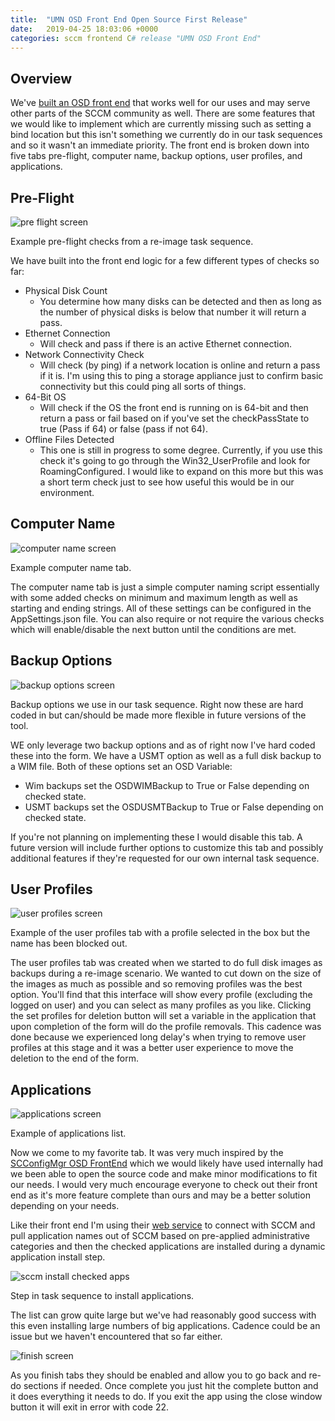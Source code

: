 ```yaml
---
title:  "UMN OSD Front End Open Source First Release"
date:   2019-04-25 18:03:06 +0000
categories: sccm frontend C# release "UMN OSD Front End"
---
```

## Overview

We've [built an OSD front end](https://github.com/umn-microsoft-automation/UMN-OSDFrontEnd/releases/tag/v1.0.0.0) that works well for our uses and may serve other parts of the SCCM community as well. There are some features that we would like to implement which are currently missing such as setting a bind location but this isn't something we currently do in our task sequences and so it wasn't an immediate priority. The front end is broken down into five tabs pre-flight, computer name, backup options, user profiles, and applications.

## Pre-Flight

![pre flight screen](/assets/images/2019-04-25-UMN-OSD-Front-End-Open-Source-First-Release/pre_flight_screen.png)

Example pre-flight checks from a re-image task sequence.

We have built into the front end logic for a few different types of checks so far:

- Physical Disk Count
    - You determine how many disks can be detected and then as long as the number of physical disks is below that number it will return a pass.
- Ethernet Connection
    - Will check and pass if there is an active Ethernet connection.
- Network Connectivity Check
    - Will check (by ping) if a network location is online and return a pass if it is. I'm using this to ping a storage appliance just to confirm basic connectivity but this could ping all sorts of things.
- 64-Bit OS
    - Will check if the OS the front end is running on is 64-bit and then return a pass or fail based on if you've set the checkPassState to true (Pass if 64) or false (pass if not 64).
- Offline Files Detected
    - This one is still in progress to some degree. Currently, if you use this check it's going to go through the Win32\_UserProfile and look for RoamingConfigured. I would like to expand on this more but this was a short term check just to see how useful this would be in our environment.

## Computer Name

![computer name screen](/assets/images/2019-04-25-UMN-OSD-Front-End-Open-Source-First-Release/computer_name_screen.png)

Example computer name tab.

The computer name tab is just a simple computer naming script essentially with some added checks on minimum and maximum length as well as starting and ending strings. All of these settings can be configured in the AppSettings.json file. You can also require or not require the various checks which will enable/disable the next button until the conditions are met.

## Backup Options

![backup options screen](/assets/images/2019-04-25-UMN-OSD-Front-End-Open-Source-First-Release/backup_options_screen.png)

Backup options we use in our task sequence. Right now these are hard coded in but can/should be made more flexible in future versions of the tool.

WE only leverage two backup options and as of right now I've hard coded these into the form. We have a USMT option as well as a full disk backup to a WIM file. Both of these options set an OSD Variable:

- Wim backups set the OSDWIMBackup to True or False depending on checked state.
- USMT backups set the OSDUSMTBackup to True or False depending on checked state.

If you're not planning on implementing these I would disable this tab. A future version will include further options to customize this tab and possibly additional features if they're requested for our own internal task sequence.

## User Profiles

![user profiles screen](/assets/images/2019-04-25-UMN-OSD-Front-End-Open-Source-First-Release/user_profiles_screen.png)

Example of the user profiles tab with a profile selected in the box but the name has been blocked out.

The user profiles tab was created when we started to do full disk images as backups during a re-image scenario. We wanted to cut down on the size of the images as much as possible and so removing profiles was the best option. You'll find that this interface will show every profile (excluding the logged on user) and you can select as many profiles as you like. Clicking the set profiles for deletion button will set a variable in the application that upon completion of the form will do the profile removals. This cadence was done because we experienced long delay's when trying to remove user profiles at this stage and it was a better user experience to move the deletion to the end of the form.

## Applications

![applications screen](/assets/images/2019-04-25-UMN-OSD-Front-End-Open-Source-First-Release/applications_screen.png)

Example of applications list.

Now we come to my favorite tab. It was very much inspired by the [SCConfigMgr OSD FrontEnd](https://www.scconfigmgr.com/configmgr-osd-frontend/) which we would likely have used internally had we been able to open the source code and make minor modifications to fit our needs. I would very much encourage everyone to check out their front end as it's more feature complete than ours and may be a better solution depending on your needs.

Like their front end I'm using their [web service](https://www.scconfigmgr.com/configmgr-webservice/) to connect with SCCM and pull application names out of SCCM based on pre-applied administrative categories and then the checked applications are installed during a dynamic application install step.

![sccm install checked apps](/assets/images/2019-04-25-UMN-OSD-Front-End-Open-Source-First-Release/sccm_install_checked_apps.png)

Step in task sequence to install applications.

The list can grow quite large but we've had reasonably good success with this even installing large numbers of big applications. Cadence could be an issue but we haven't encountered that so far either.

![finish screen](/assets/images/2019-04-25-UMN-OSD-Front-End-Open-Source-First-Release/finish_screen.png)

As you finish tabs they should be enabled and allow you to go back and re-do sections if needed. Once complete you just hit the complete button and it does everything it needs to do. If you exit the app using the close window button it will exit in error with code 22.
